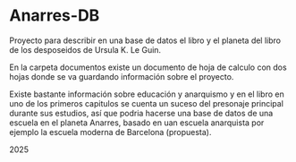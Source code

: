 # Anarres-DB
Proyecto para describir en una base de datos el libro y el planeta del libro de los desposeidos de Ursula K. Le Guin.

En la carpeta documentos existe un documento de hoja de calculo con dos hojas donde se va guardando información sobre el proyecto.

Existe bastante información sobre educación y anarquismo y en el libro en uno de los primeros capitulos se cuenta un suceso del presonaje principal durante sus estudios, así que podria hacerse una base de datos de una escuela en el planeta Anarres, basado en uan escuela anarquista por ejemplo la escuela moderna de Barcelona (propuesta).

2025
